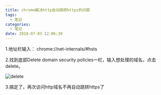 ```yaml
---
title: chrome解决http自动跳转https的问题
tags:
  - 笔记
categories:
  - 笔记
date: 2018-07-03 12:06:39
---
```


1.地址栏输入： chrome://net-internals/#hsts

2.找到底部Delete domain security policies一栏，输入想处理的域名，点击delete。

![delete](https://images2017.cnblogs.com/blog/37001/201712/37001-20171214102656972-118528744.png)

3.搞定了，再次访问http域名不再自动跳转https了